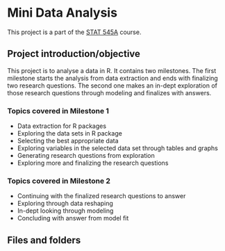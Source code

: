 # Mini Data Analysis 
This project is a part of the [STAT 545A](https://stat545.stat.ubc.ca/course/) course.

## Project introduction/objective
This project is to analyse a data in R. It contains two milestones. The first milestone starts the analysis from data extraction and ends with finalizing two research questions. The second one makes an in-dept exploration of those research questions through modeling and finalizes with answers.

### Topics covered in Milestone 1
 
 * Data extraction for R packages
 * Exploring the data sets in R package
 * Selecting the best appropriate data 
 * Exploring variables in the selected data set through tables and graphs 
 * Generating research questions from exploration
 * Exploring more and finalizing the research questions


### Topics covered in Milestone 2

  * Continuing with the finalized research questions to answer
  * Exploring through data reshaping 
  * In-dept looking through modeling 
  * Concluding with answer from model fit

## Files and folders

 
 
